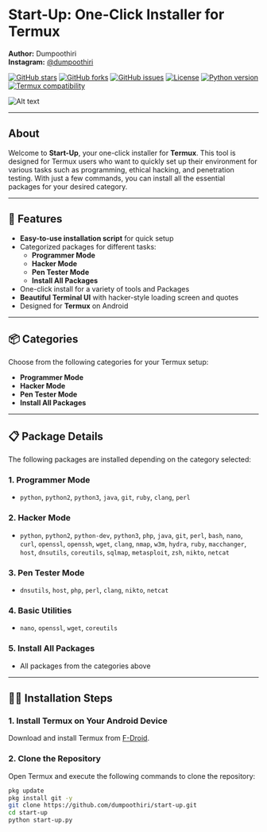 # Start-Up: One-Click Installer for Termux

**Author:** Dumpoothiri  
**Instagram:** [@dumpoothiri](https://www.instagram.com/dumpoothiri)

[![GitHub stars](https://img.shields.io/github/stars/dumpoothiri/start-up?style=social)](https://github.com/dumpoothiri/start-up/stargazers)
[![GitHub forks](https://img.shields.io/github/forks/dumpoothiri/start-up?style=social)](https://github.com/dumpoothiri/start-up/network)
[![GitHub issues](https://img.shields.io/github/issues/dumpoothiri/start-up)](https://github.com/dumpoothiri/start-up/issues)
[![License](https://img.shields.io/github/license/dumpoothiri/start-up)](https://github.com/dumpoothiri/start-up/blob/main/LICENSE)
[![Python version](https://img.shields.io/badge/python-3.8%2B-blue.svg)](https://www.python.org/downloads/release/python-380/)
[![Termux compatibility](https://img.shields.io/badge/Termux-✔️-green.svg)](https://termux.com)

![Alt text](https://i.ibb.co/vX2dwyr/Picsart-25-01-26-11-24-10-968.png)

---

## About

Welcome to **Start-Up**, your one-click installer for **Termux**. This tool is designed for Termux users who want to quickly set up their environment for various tasks such as programming, ethical hacking, and penetration testing. With just a few commands, you can install all the essential packages for your desired category.

---

## 🚀 Features
- **Easy-to-use installation script** for quick setup
- Categorized packages for different tasks:
  - **Programmer Mode**
  - **Hacker Mode**
  - **Pen Tester Mode**
  - **Install All Packages**
- One-click install for a variety of tools and Packages
- **Beautiful Terminal UI** with hacker-style loading screen and quotes
- Designed for **Termux** on Android

---

## 📦 Categories

Choose from the following categories for your Termux setup:

- **Programmer Mode**
- **Hacker Mode**
- **Pen Tester Mode**
- **Install All Packages**

---

## 📋 Package Details

The following packages are installed depending on the category selected:

### 1. **Programmer Mode**
   - `python`, `python2`, `python3`, `java`, `git`, `ruby`, `clang`, `perl`

### 2. **Hacker Mode**
   - `python`, `python2`, `python-dev`, `python3`, `php`, `java`, `git`, `perl`, `bash`, `nano`, `curl`, `openssl`, `openssh`, `wget`, `clang`, `nmap`, `w3m`, `hydra`, `ruby`, `macchanger`, `host`, `dnsutils`, `coreutils`, `sqlmap`, `metasploit`, `zsh`, `nikto`, `netcat`

### 3. **Pen Tester Mode**
   - `dnsutils`, `host`, `php`, `perl`, `clang`, `nikto`, `netcat`

### 4. **Basic Utilities**
   - `nano`, `openssl`, `wget`, `coreutils`

### 5. **Install All Packages**
   - All packages from the categories above

---

## 🧑‍💻 Installation Steps

### 1. **Install Termux on Your Android Device**  
   Download and install Termux from [F-Droid](https://f-droid.org/packages/com.termux/).

### 2. **Clone the Repository**  
   Open Termux and execute the following commands to clone the repository:
   ```bash
   pkg update
   pkg install git -y
   git clone https://github.com/dumpoothiri/start-up.git
   cd start-up
   python start-up.py
   
